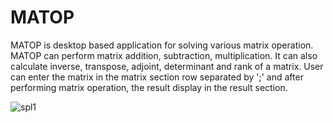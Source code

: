 # MATOP
MATOP is desktop based application for solving various matrix operation. MATOP can perform matrix addition, subtraction, multiplication. It can also calculate inverse, transpose, adjoint, determinant and rank of a 
matrix. User can enter the matrix in the matrix section row separated by ';' and after performing matrix operation, the result display in the result section.  

![spl1](https://github.com/nure-jannat/Elaborate-Marksheet-using-PHP-HTML-CSS/assets/106591934/111db769-4bfd-46f4-8315-57bb359b24b1)
